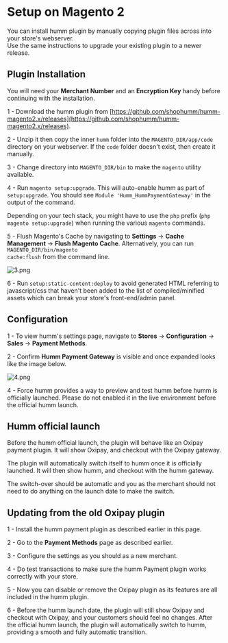 <h1>Setup on Magento 2</h1>

You can install humm plugin by manually copying plugin files across into your store's webserver.  
Use the same instructions to upgrade your existing plugin to a newer release.

## Plugin Installation

<div class="panel">
  You will need your <b>Merchant Number</b> and an <b>Encryption Key</b> handy before continuing with the installation.
</div>

1 - Download the humm plugin from [https://github.com/shophumm/humm-magento2.x/releases](https://github.com/shophumm/humm-magento2.x/releases).

2 - Unzip it then copy the inner `humm` folder into the `MAGENTO_DIR/app/code` directory on your webserver. If the <code>code</code> folder doesn't exist, then create it manually.

3 - Change directory into `MAGENTO_DIR/bin` to make the `magento` utility available.

4 - Run `magento setup:upgrade`. This will auto-enable humm as part of `setup:upgrade`. You should see `Module 'Humm_HummPaymentGateway'` in the output of the command.
<br>

<div class="panel">
  Depending on your tech stack, you might have to use the <code>php</code> prefix (<code>php magento setup:upgrade</code>) when running the various <code>magento</code> commands.
</div>

5 - Flush Magento's Cache by navigating to **Settings** -> **Cache Management** -> **Flush Magento Cache**. Alternatively, you can run <code>MAGENTO_DIR/bin/magento cache:flush</code> from the command line.

![3.png](\img\platforms\magento_2\3.png)

6 - Run `setup:static-content:deploy` to avoid generated HTML referring to javascript/css that haven't been added to the list of compiled/minified assets which can break your store's front-end/admin panel.

## Configuration

1 - To view humm's settings page, navigate to **Stores** -> **Configuration** -> **Sales** -> **Payment Methods**.

2 - Confirm **Humm Payment Gateway** is visible and once expanded looks like the image below.

![4.png](\img\platforms\magento_2\4.png)

4 - Force humm provides a way to preview and test humm before humm is officially launched. Please do not enabled it in the live environment before the official humm launch.

## Humm official launch

Before the humm official launch, the plugin will behave like an Oxipay payment plugin. It will show Oxipay, and checkout with the Oxipay gateway.

The plugin will automatically switch itself to humm once it is officially launched. It will then show humm, and checkout with the humm gateway.

The switch-over should be automatic and you as the merchant should not need to do anything on the launch date to make the switch.

## Updating from the old Oxipay plugin

1 - Install the humm payment plugin as described earlier in this page.

2 - Go to the **Payment Methods** page as described earlier.

3 - Configure the settings as you should as a new merchant.

4 - Do test transactions to make sure the humm Payment plugin works correctly with your store.

5 - Now you can disable or remove the Oxipay plugin as its features are all included in the humm plugin.

6 - Before the humm launch date, the plugin will still show Oxipay and checkout with Oxipay, and your customers should feel no changes. After the official humm launch, the plugin will automatically switch to humm, providing a smooth and fully automatic transition.
